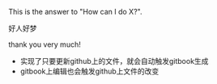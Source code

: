 This is the answer to "How can I do X?".

好人好梦

thank you very much!

- 实现了只要更新github上的文件，就会自动触发gitbook生成
- gitbook上编辑也会触发github上文件的改变
